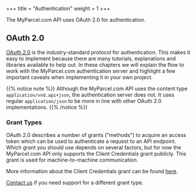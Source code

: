 +++
title = "Authentication"
weight = 1
+++

The MyParcel.com API uses OAuth 2.0 for authentication.

## OAuth 2.0
[OAuth 2.0](https://oauth.net/2) is the industry-standard protocol for authentication. This makes it easy to implement because there are many tutorials, explanations and libraries available to help out. In these chapters we will explain the flow to work with the MyParcel.com authentication server and highlight a few important caveats when implementing it in your own project.

{{% notice note %}}
Although the MyParcel.com API uses the content type `application/vnd.api+json`, the authentication server does not. It uses regular `application/json` to be more in line with other OAuth 2.0 implementations.
{{% /notice %}}

### Grant Types
OAuth 2.0 describes a number of grants ("methods") to acquire an access token which can be used to authenticate a request to an API endpoint. Which grant you should use depends on several factors, but for now the MyParcel.com API only supports the Client Credentials grant publicly. This grant is used for machine-to-machine communication.

More information about the Client Credentials grant can be found [here](./client-credentials-grant).

[Contact us](https://www.myparcel.com/contact) if you need support for a different grant type.
